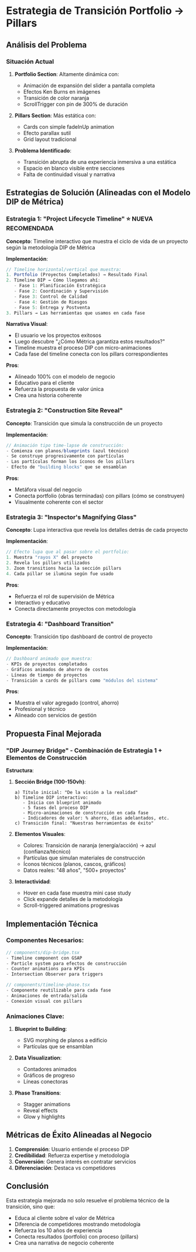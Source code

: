 # Estrategia de Transición Portfolio → Pillars

## Análisis del Problema

### Situación Actual

1. **Portfolio Section**: Altamente dinámica con:
   - Animación de expansión del slider a pantalla completa
   - Efectos Ken Burns en imágenes
   - Transición de color naranja
   - ScrollTrigger con pin de 300% de duración

2. **Pillars Section**: Más estática con:
   - Cards con simple fadeInUp animation
   - Efecto parallax sutil
   - Grid layout tradicional

3. **Problema Identificado**:
   - Transición abrupta de una experiencia inmersiva a una estática
   - Espacio en blanco visible entre secciones
   - Falta de continuidad visual y narrativa

## Estrategias de Solución (Alineadas con el Modelo DIP de Métrica)

### Estrategia 1: "Project Lifecycle Timeline" ⭐ NUEVA RECOMENDADA
**Concepto**: Timeline interactivo que muestra el ciclo de vida de un proyecto según la metodología DIP de Métrica

**Implementación**:
```javascript
// Timeline horizontal/vertical que muestra:
1. Portfolio (Proyectos Completados) → Resultado Final
2. Timeline DIP → Cómo llegamos ahí:
   - Fase 1: Planificación Estratégica
   - Fase 2: Coordinación y Supervisión
   - Fase 3: Control de Calidad
   - Fase 4: Gestión de Riesgos
   - Fase 5: Entrega y Postventa
3. Pillars → Las herramientas que usamos en cada fase
```

**Narrativa Visual**:
- El usuario ve los proyectos exitosos
- Luego descubre "¿Cómo Métrica garantiza estos resultados?"
- Timeline muestra el proceso DIP con micro-animaciones
- Cada fase del timeline conecta con los pillars correspondientes

**Pros**:
- Alineado 100% con el modelo de negocio
- Educativo para el cliente
- Refuerza la propuesta de valor única
- Crea una historia coherente

### Estrategia 2: "Construction Site Reveal"
**Concepto**: Transición que simula la construcción de un proyecto

**Implementación**:
```javascript
// Animación tipo time-lapse de construcción:
- Comienza con planos/blueprints (azul técnico)
- Se construye progresivamente con partículas
- Las partículas forman los íconos de los pillars
- Efecto de "building blocks" que se ensamblan
```

**Pros**:
- Metáfora visual del negocio
- Conecta portfolio (obras terminadas) con pillars (cómo se construyen)
- Visualmente coherente con el sector

### Estrategia 3: "Inspector's Magnifying Glass"
**Concepto**: Lupa interactiva que revela los detalles detrás de cada proyecto

**Implementación**:
```javascript
// Efecto lupa que al pasar sobre el portfolio:
1. Muestra "rayos X" del proyecto
2. Revela los pillars utilizados
3. Zoom transitions hacia la sección pillars
4. Cada pillar se ilumina según fue usado
```

**Pros**:
- Refuerza el rol de supervisión de Métrica
- Interactivo y educativo
- Conecta directamente proyectos con metodología

### Estrategia 4: "Dashboard Transition"
**Concepto**: Transición tipo dashboard de control de proyecto

**Implementación**:
```javascript
// Dashboard animado que muestra:
- KPIs de proyectos completados
- Gráficos animados de ahorro de costos
- Líneas de tiempo de proyectos
- Transición a cards de pillars como "módulos del sistema"
```

**Pros**:
- Muestra el valor agregado (control, ahorro)
- Profesional y técnico
- Alineado con servicios de gestión

## Propuesta Final Mejorada

### "DIP Journey Bridge" - Combinación de Estrategia 1 + Elementos de Construcción

**Estructura**:

1. **Sección Bridge (100-150vh)**:
   ```
   a) Título inicial: "De la visión a la realidad"
   b) Timeline DIP interactivo:
      - Inicia con blueprint animado
      - 5 fases del proceso DIP
      - Micro-animaciones de construcción en cada fase
      - Indicadores de valor: % ahorro, días adelantados, etc.
   c) Transición final: "Nuestras herramientas de éxito"
   ```

2. **Elementos Visuales**:
   - Colores: Transición de naranja (energía/acción) → azul (confianza/técnico)
   - Partículas que simulan materiales de construcción
   - Íconos técnicos (planos, cascos, gráficos)
   - Datos reales: "48 años", "500+ proyectos"

3. **Interactividad**:
   - Hover en cada fase muestra mini case study
   - Click expande detalles de la metodología
   - Scroll-triggered animations progresivas

## Implementación Técnica

### Componentes Necesarios:

```typescript
// components/dip-bridge.tsx
- Timeline component con GSAP
- Particle system para efectos de construcción
- Counter animations para KPIs
- Intersection Observer para triggers

// components/timeline-phase.tsx
- Componente reutilizable para cada fase
- Animaciones de entrada/salida
- Conexión visual con pillars
```

### Animaciones Clave:

1. **Blueprint to Building**:
   - SVG morphing de planos a edificio
   - Partículas que se ensamblan

2. **Data Visualization**:
   - Contadores animados
   - Gráficos de progreso
   - Líneas conectoras

3. **Phase Transitions**:
   - Stagger animations
   - Reveal effects
   - Glow y highlights

## Métricas de Éxito Alineadas al Negocio

1. **Comprensión**: Usuario entiende el proceso DIP
2. **Credibilidad**: Refuerza expertise y metodología
3. **Conversión**: Genera interés en contratar servicios
4. **Diferenciación**: Destaca vs competidores

## Conclusión

Esta estrategia mejorada no solo resuelve el problema técnico de la transición, sino que:
- Educa al cliente sobre el valor de Métrica
- Diferencia de competidores mostrando metodología
- Refuerza los 10 años de experiencia
- Conecta resultados (portfolio) con proceso (pillars)
- Crea una narrativa de negocio coherente